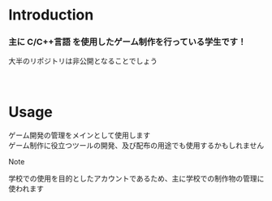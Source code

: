 # Introduction
### 主に C/C++言語 を使用したゲーム制作を行っている学生です！<br>
大半のリポジトリは非公開となることでしょう<br><br>
<br>

# Usage
ゲーム開発の管理をメインとして使用します<br>
ゲーム制作に役立つツールの開発、及び配布の用途でも使用するかもしれません<br>

> [!NOTE]
> 学校での使用を目的としたアカウントであるため、主に学校での制作物の管理に使われます
